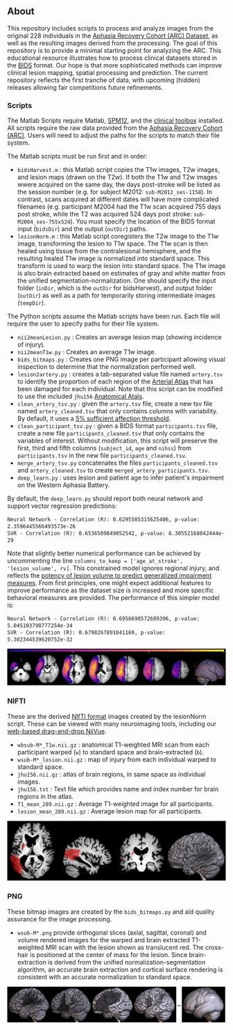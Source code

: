 ## About

This repository includes scripts to process and analyze images from the original 228 individuals in the [Aphasia Recovery Cohort (ARC) Dataset](https://openneuro.org/datasets/ds004512/), as well as the resulting images derived from the processing. The goal of this repository is to provide a minimal starting point for analyzing the ARC. This educational resource illustrates how to process clinical datasets stored in the [BIDS](https://bids.neuroimaging.io/) format. Our hope is that more sophisticated methods can improve clinical lesion mapping, spatial processing and prediction. The current repository reflects the first tranche of data, with upcoming (hidden) releases allowing fair competitions future refinements.

### Scripts

The Matlab Scripts require Matlab, [SPM12](https://www.fil.ion.ucl.ac.uk/spm/software/download/), and the [clinical toolbox](https://github.com/neurolabusc/Clinical) installed. All scripts require the raw data provided from the [Aphasia Recovery Cohort (ARC)](https://openneuro.org/datasets/ds004512/). Users will need to adjust the paths for the scripts to match their file system.

The Matlab scripts must be run first and in order:

 - `bidsHarvest.m` : this Matlab script copies the T1w images, T2w images, and lesion maps (drawn on the T2w). If both the T1w and T2w images wwere acquired on the same day, the days post-stroke will be listed as the session number (e.g. for subject M2012: `sub-M2012_ses-1158`). In contrast, scans acquired at different dates will have more complicated filenames (e.g. participant M2004 had the T1w scan acquired 755 days post stroke, while the T2 was acquired 524 days post stroke: `sub-M2004_ses-755x524`). You must specify the location of the BIDS format input (`bidsDir`) and the output (`outDir`) paths.
 - `lesionNorm.m` : this Matlab script coregisters the T2w image to the T1w image, transforming the lesion to T1w space. The T1w scan is then healed using tissue from the contralesional hemisphere, and the resulting healed T1w image is normalized into standard space. This transform is used to warp the lesion into standard space. The T1w image is also brain extracted based on estimates of gray and white matter from the unified segmentation-normalization. One should specify the input folder (`inDir`, which is the `outDir` for bidsHarvest), and output folder (`outDir`) as well as a path for temporarily storing intermediate images (`tempDir`).

The Python scripts assume the Matlab scripts have been run. Each file will require the user to specify paths for their file system.

 - `nii2meanLesion.py` : Creates an average lesion map (showing incidence of injury).
 - `nii2meanT1w.py` : Creates an average T1w image.
 - `bids_bitmaps.py` : Creates one PNG image per participant allowing visual inspection to determine that the normalization performed well.
 - `lesion2artery.py` : creates a tab-separated value file named `artery.tsv` to identify the proportion of each region of the [Arterial Atlas](https://www.nitrc.org/projects/arterialatlas) that has been damaged for each individual. Note that this script can be modified to use the included `jhu156` [Anatomical Atals](https://pubmed.ncbi.nlm.nih.gov/22498656/). 
 - `clean_artery_tsv.py` : given the `artery.tsv` file, create a new tsv file named `artery_cleaned.tsv` that only contains columns with variability. By default, it uses a [5% sufficient affection threshold](https://www.ncbi.nlm.nih.gov/pmc/articles/PMC6866937/).
 - `clean_participant_tsv.py` : given a BIDS format `participants.tsv` file, create a new file `participants_cleaned.tsv` that only contains the variables of interest. Without modification, this script will preserve the first, third and fifth columns (`subject_id`, `age` and `nihss`) from `participants.tsv` in the new file `participants_cleaned.tsv`.
 - `merge_artery_tsv.py` concatenates the files `participants_cleaned.tsv` and `artery_cleaned.tsv` to create `merged_artery_participants.tsv`.
 - `deep_learn.py` : uses lesion and patient age to infer patient's impairment on the Western Aphasia Battery.

By default, the `deep_learn.py` should report both neural network and support vector regression predictions:

```
Neural Network - Correlation (R): 0.6295585315625406, p-value: 2.3596445566493573e-26
SVR - Correlation (R): 0.6536509849052542, p-value: 6.30552168042444e-29
```

Note that slightly better numerical performance can be achieved by uncommenting the line `columns_to_keep = ['age_at_stroke', 'lesion_volume', rv]`. This constrained model ignores regional injury, and reflects the [potency of lesion volume to predict generalized impairment measures](https://pubmed.ncbi.nlm.nih.gov/37741168/). From first principles, one might expect additional features to improve performance as the dataset size is increased and more specific behavioral measures are provided.  The performance of this simpler model is:

```
Neural Network - Correlation (R): 0.6956690572689396, p-value: 5.045103798777254e-34
SVR - Correlation (R): 0.6798267891041169, p-value: 5.302344539620752e-32
```

![lesion incidence resulting from nii2meanLesion and nii2meanT1](LesionIncidence.png)

### NIFTI

These are the derived [NIfTI format](https://brainder.org/2012/09/23/the-nifti-file-format/) images created by the lesionNorm script. These can be viewed with many neuroimaging tools, including our [web-based drag-and-drop NiiVue](https://niivue.github.io/niivue/features/basic.multiplanar.html).

 - `wbsub-M*_T1w.nii.gz` : anatomical T1-weighted MRI scan from each participant warped (`w`) to standard space and brain-extracted (`b`). 
 - `wsub-M*_lesion.nii.gz` : map of injury from each individual warped to standard space.
 - `jhu156.nii.gz` : atlas of brain regions, in same space as individual images.
 - `jhu156.txt` : Text file which provides name and index number for brain regions in the atlas.
 - `T1_mean_289.nii.gz` : Average T1-weighted image for all participants.
 - `lesion_mean_289.nii.gz` : Average lesion map for all participants.
 
![result of bids_bitmaps.py](./PNG/wsub-M2018_ses-341.png)

### PNG

These bitmap images are created by the `bids_bitmaps.py` and aid quality assurance for the image processing.

 - `wsub-M*.png` provide orthogonal slices (axial, sagittal, coronal) and volume rendered images for the warped and brain extracted T1-weighted MRI scan with the lesion shown as translucent red. The cross-hair is positioned at the center of mass for the lesion. Since brain-extraction is derived from the unified normalization-segmentation algorithm, an accurate brain extraction and cortical surface rendering is consistent with an accurate normalization to standard space.

![averaging of bids_bitmaps.py](ARC_norm.png)